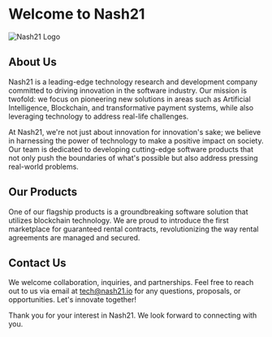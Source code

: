 # Welcome to Nash21

![Nash21 Logo](https://public-assets-nash21.s3.eu-west-3.amazonaws.com/nash21.png)

## About Us

Nash21 is a leading-edge technology research and development company committed to driving innovation in the software industry. Our mission is twofold: we focus on pioneering new solutions in areas such as Artificial Intelligence, Blockchain, and transformative payment systems, while also leveraging technology to address real-life challenges. 

At Nash21, we're not just about innovation for innovation's sake; we believe in harnessing the power of technology to make a positive impact on society. Our team is dedicated to developing cutting-edge software products that not only push the boundaries of what's possible but also address pressing real-world problems.

## Our Products

One of our flagship products is a groundbreaking software solution that utilizes blockchain technology. We are proud to introduce the first marketplace for guaranteed rental contracts, revolutionizing the way rental agreements are managed and secured.

## Contact Us

We welcome collaboration, inquiries, and partnerships. Feel free to reach out to us via email at [tech@nash21.io](mailto:tech@nash21.io) for any questions, proposals, or opportunities. Let's innovate together!

Thank you for your interest in Nash21. We look forward to connecting with you.
